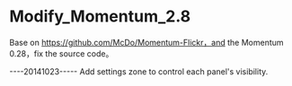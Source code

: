 Modify_Momentum_2.8
===================
Base on https://github.com/McDo/Momentum-Flickr，and the Momentum 0.28，fix the source code。


----20141023-----
Add settings zone to control each panel's visibility.